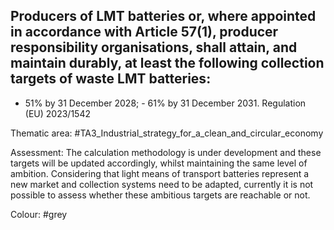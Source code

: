 ## Producers of LMT batteries or, where appointed in accordance with Article 57(1), producer responsibility organisations, shall attain, and maintain durably, at least the following collection targets of waste LMT batteries:
- 51% by 31 December 2028; - 61% by 31 December 2031. Regulation (EU) 2023/1542

Thematic area: #TA3_Industrial_strategy_for_a_clean_and_circular_economy

Assessment: The calculation methodology is under development and these targets will be updated accordingly, whilst maintaining the same level of ambition. Considering that light means of transport batteries represent a new market and collection systems need to be adapted, currently it is not possible to assess whether these ambitious targets are reachable or not.

Colour: #grey